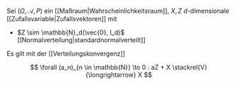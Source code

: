Sei $(\Omega, \mathcal{A}, P)$ ein [[Maßraum|Wahrscheinlichkeitsraum]], $X, Z$ $d$-dimensionale [[Zufallsvariable|Zufallsvektoren]] mit
- $Z \sim \mathbb{N}_d(\vec{0}, I_d)$ [[Normalverteilung|standardnormalverteilt]]

Es gilt mit der [[Verteilungskonvergenz]]

$$
	\forall (a_n)_{n \in \mathbb{N}} \to 0 : aZ + X \stackrel{V}{\longrightarrow} X
$$